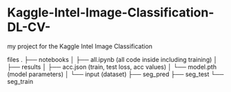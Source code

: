 # Kaggle-Intel-Image-Classification-DL-CV-
my project for the Kaggle Intel Image Classification

files
.
├── notebooks
│ ├── all.ipynb (all code inside including training)
│
├── results
│ ├── acc.json (train, test loss, acc values)
│ └── model.pth (model parameters)
│
└── input (dataset)
  ├── seg_pred
  ├── seg_test
  └── seg_train
